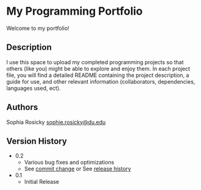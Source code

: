# My Programming Portfolio

Welcome to my portfolio!

## Description

I use this space to upload my completed programming projects so that others (like you) might be able to explore and enjoy them. In each project file, you will find a detailed README containing the project description, a guide for use, and other relevant information (collaborators, dependencies, languages used, ect). 


## Authors

Sophia Rosicky
sophie.rosicky@du.edu


## Version History

* 0.2
    * Various bug fixes and optimizations
    * See [commit change]() or See [release history]()
* 0.1
    * Initial Release


